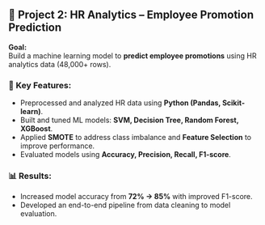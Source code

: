 ## 📌 Project 2: HR Analytics – Employee Promotion Prediction
**Goal:**  
Build a machine learning model to **predict employee promotions** using HR analytics data (48,000+ rows).  

### 🔑 Key Features:
- Preprocessed and analyzed HR data using **Python (Pandas, Scikit-learn)**.
- Built and tuned ML models: **SVM, Decision Tree, Random Forest, XGBoost**.
- Applied **SMOTE** to address class imbalance and **Feature Selection** to improve performance.
- Evaluated models using **Accuracy, Precision, Recall, F1-score**.

### 📊 Results:
- Increased model accuracy from **72% → 85%** with improved F1-score.
- Developed an end-to-end pipeline from data cleaning to model evaluation.
